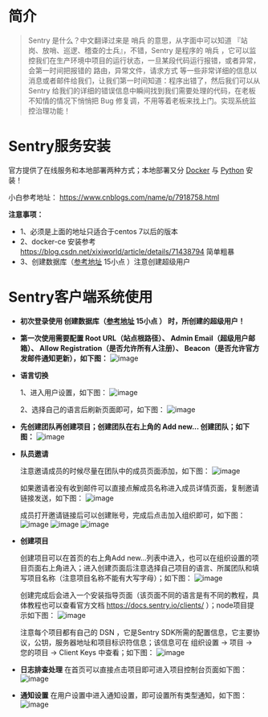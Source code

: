 # 简介

> Sentry 是什么？中文翻译过来是 哨兵 的意思，从字面中可以知道 『站岗、放哨、巡逻、稽查的士兵』，不错，Sentry 是程序的 哨兵 ，它可以监控我们在生产环境中项目的运行状态，一旦某段代码运行报错，或者异常，会第一时间把报错的 路由，异常文件，请求方式 等一些非常详细的信息以消息或者邮件给我们，让我们第一时间知道：程序出错了，然后我们可以从 Sentry 给我们的详细的错误信息中瞬间找到我们需要处理的代码，在老板不知情的情况下悄悄把 Bug 修复调，不用等着老板来找上门。实现系统监控治理功能！

# Sentry服务安装

官方提供了在线服务和本地部署两种方式；本地部署又分 [Docker](https://docs.sentry.io/server/installation/docker/) 与 [Python](https://docs.sentry.io/server/installation/python/) 安装！

小白参考地址： https://www.cnblogs.com/name/p/7918758.html

**注意事项：**
- 1、必须是上面的地址只适合于centos 7以后的版本
- 2、docker-ce 安装参考 https://blog.csdn.net/xixiworld/article/details/71438794 简单粗暴
- 3、创建数据库（[参考地址](https://www.cnblogs.com/name/p/7918758.html) 15小点 ）注意创建超级用户

# Sentry客户端系统使用

- **初次登录使用 创建数据库（[参考地址](https://www.cnblogs.com/name/p/7918758.html) 15小点 ） 时，所创建的超级用户！**
- **第一次使用需要配置 Root URL（站点根路径）、 Admin Email（超级用户邮箱）、 Allow Registration（是否允许所有人注册）、 Beacon（是否允许官方发邮件通知更新），如下图：**
![image](../image/01.png?raw=true)

- **语言切换**
    
    1、进入用户设置，如下图：
    ![image](../image/02.png?raw=true)

    2、选择自己的语言后刷新页面即可，如下图：
    ![image](../image/03.png?raw=true)
    

- **先创建团队再创建项目；创建团队在右上角的 Add new... 创建团队；如下图：**
    ![image](../image/04.png?raw=true)
    
- **队员邀请**
    
    注意邀请成员的时候尽量在团队中的成员页面添加，如下图：
    ![image](../image/05.png?raw=true)
    
    如果邀请者没有收到邮件可以直接点解成员名称进入成员详情页面，复制邀请链接发送，如下图：
    ![image](../image/06.png?raw=true)
    
    成员打开邀请链接后可以创建账号，完成后点击加入组织即可，如下图：
    ![image](../image/07.png?raw=true)
    ![image](../image/08.png?raw=true)
    ![image](../image/09.jpg?raw=true)
    

- **创建项目**

    创建项目可以在首页的右上角Add new...列表中进入，也可以在组织设置的项目页面右上角进入；进入创建页面后注意选择自己项目的语言、所属团队和填写项目名称（注意项目名称不能有大写字母）；如下图：
    ![image](../image/10.png?raw=true)
    
    创建完成后会进入一个安装指导页面（该页面不同的语言是有不同的教程，具体教程也可以查看官方文档 https://docs.sentry.io/clients/ ）；node项目提示如下图：
    ![image](../image/11.png?raw=true)
    
    注意每个项目都有自己的 DSN ，它是Sentry SDK所需的配置信息，它主要协议，公钥，服务器地址和项目标识符信息；该信息可在 组织设置 -> 项目 -> 您的项目 -> Client Keys 中查看；如下图：
    ![image](../image/12.png?raw=true)

- **日志排查处理**
    在首页可以直接点击项目即可进入项目控制台页面如下图：
    ![image](../image/13.jpg?raw=true)

- **通知设置**
    在用户设置中进入通知设置，即可设置所有类型通知，如下图：
    ![image](../image/14.png?raw=true)
    

